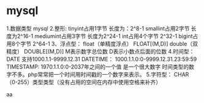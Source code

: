 # mysql
 1.数据类型
	mysql
 2.整形:
	tinyint占用1字节
	    长度为：2^8-1
	smallint占用2字节
	    长度为2^16-1
	mediumint占用3字节
	    长度为2^24-1
	int占用4个字节
	    2^32-1
	bigint占用8个字节
	    2^64-1
3、浮点型：
	float（单精度浮点）
	    FLOAT[(M,D)]
	double（双精度）
	    DOUBLE[(M,D)]
	M表示数字总位数
	D表示小数点后面的位数
4.时间型：
	DATE
	    支持1000.1.1-9999.12.31
	DATETIME：
	    1000.1.1.0:0-9999.12.31.23:59:59
	TIMESTAMP:
	    1970.1.1.0:0-2037年之间的一个值
	        是一个很大数字
	时间类型的数字不多。php常常把一个时间用时间戳的一个数字来表示。
5.字符型：
	CHAR（0-255）类型类型（没有占用的空间在内存中使用空格来补齐）
 

aa

